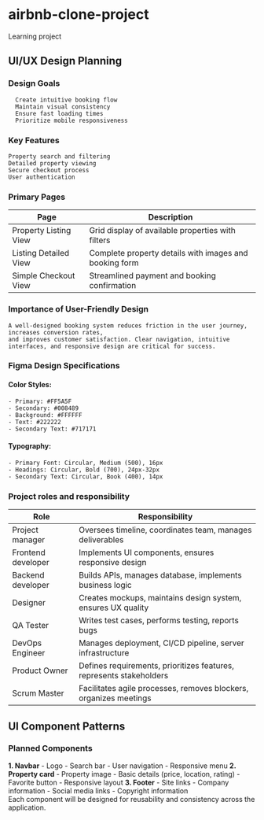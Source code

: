 # airbnb-clone-project
Learning project

## UI/UX Design Planning
  
  ### **Design Goals**
      Create intuitive booking flow
      Maintain visual consistency
      Ensure fast loading times
      Prioritize mobile responsiveness
  ### **Key Features**
    Property search and filtering
    Detailed property viewing
    Secure checkout process
    User authentication
 ### **Primary Pages**
|**Page**             | **Description**    |
|----------------|-----------------|
|Property Listing View	             | Grid display of available properties with filters|  
|Listing Detailed View	             | Complete property details with images and booking form|
|Simple Checkout View              | Streamlined payment and booking confirmation|

 ### **Importance of User-Friendly Design**
    A well-designed booking system reduces friction in the user journey, increases conversion rates, 
    and improves customer satisfaction. Clear navigation, intuitive interfaces, and responsive design are critical for success.

### Figma Design Specifications
  #### Color Styles:
    - Primary: #FF5A5F
    - Secondary: #008489
    - Background: #FFFFFF
    - Text: #222222
    - Secondary Text: #717171

  #### Typography:
    - Primary Font: Circular, Medium (500), 16px
    - Headings: Circular, Bold (700), 24px-32px
    - Secondary Text: Circular, Book (400), 14px
    
  ### **Project roles and responsibility**
  |**Role**             | **Responsibility**    |
|----------------|-----------------|
|Project manager	             | Oversees timeline, coordinates team, manages deliverables|  
|Frontend developer	             | Implements UI components, ensures responsive design|
|Backend developer              | Builds APIs, manages database, implements business logic|
|Designer              | Creates mockups, maintains design system, ensures UX quality|
|QA Tester              | Writes test cases, performs testing, reports bugs|
|DevOps Engineer              | Manages deployment, CI/CD pipeline, server infrastructure|
|Product Owner              | Defines requirements, prioritizes features, represents stakeholders|
|Scrum Master             | Facilitates agile processes, removes blockers, organizes meetings|

  ## UI Component Patterns
  ### Planned Components
  **1. Navbar**
      - Logo
      - Search bar
      - User navigation
      - Responsive menu
  **2. Property card**
    - Property image
    - Basic details (price, location, rating)
    - Favorite button
    - Responsive layout
  **3. Footer**
    - Site links
    - Company information
    - Social media links
    - Copyright information  
Each component will be designed for reusability and consistency across the application.
